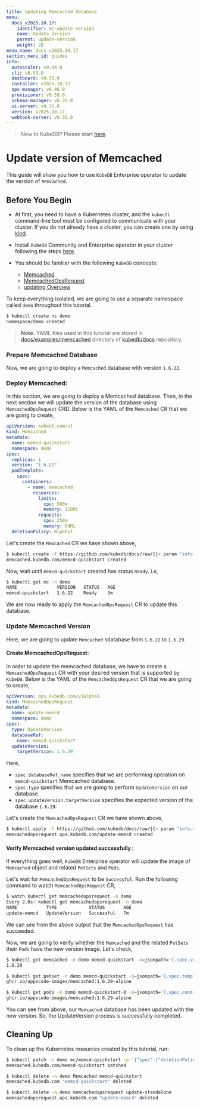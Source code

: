 ```yaml
---
title: Updating Memcached Database
menu:
  docs_v2025.10.17:
    identifier: mc-update-version
    name: Update Version
    parent: update-version
    weight: 20
menu_name: docs_v2025.10.17
section_menu_id: guides
info:
  autoscaler: v0.44.0
  cli: v0.59.0
  dashboard: v0.35.0
  installer: v2025.10.17
  ops-manager: v0.46.0
  provisioner: v0.59.0
  schema-manager: v0.35.0
  ui-server: v0.35.0
  version: v2025.10.17
  webhook-server: v0.35.0
---
```


> New to KubeDB? Please start [here](/docs/v2025.10.17/README).

# Update version of Memcached

This guide will show you how to use `KubeDB` Enterprise operator to update the version of `Memcached`.

## Before You Begin

- At first, you need to have a Kubernetes cluster, and the `kubectl` command-line tool must be configured to communicate with your cluster. If you do not already have a cluster, you can create one by using [kind](https://kind.sigs.k8s.io/docs/user/quick-start/).

- Install `KubeDB` Community and Enterprise operator in your cluster following the steps [here](/docs/v2025.10.17/setup/README).

- You should be familiar with the following `KubeDB` concepts:
  - [Memcached](/docs/v2025.10.17/guides/memcached/concepts/memcached)
  - [MemcachedOpsRequest](/docs/v2025.10.17/guides/memcached/concepts/memcached-opsrequest)
  - [updating Overview](/docs/v2025.10.17/guides/memcached/update-version/overview)

To keep everything isolated, we are going to use a separate namespace called `demo` throughout this tutorial.

```bash
$ kubectl create ns demo
namespace/demo created
```

> **Note:** YAML files used in this tutorial are stored in [docs/examples/memcached](/docs/v2025.10.17/examples/memcached) directory of [kubedb/docs](https://github.com/kube/docs) repository.

### Prepare Memcached Database

Now, we are going to deploy a `Memcached` database with version `1.6.22`.

### Deploy Memcached:

In this section, we are going to deploy a Memcached database. Then, in the next section we will update the version of the database using `MemcachedOpsRequest` CRD. Below is the YAML of the `Memcached` CR that we are going to create,

```yaml
apiVersion: kubedb.com/v1
kind: Memcached
metadata:
  name: memcd-quickstart
  namespace: demo
spec:
  replicas: 1
  version: "1.6.22"
  podTemplate:
    spec:
      containers:
        - name: memcached
          resources:
            limits:
              cpu: 500m
              memory: 128Mi
            requests:
              cpu: 250m
              memory: 64Mi
  deletionPolicy: WipeOut

```

Let's create the `Memcached` CR we have shown above,

```bash
$ kubectl create -f https://github.com/kubedb/docs/raw/{{< param "info.version" >}}/docs/examples/memcached/update-version/memcached.yaml
memcached.kubedb.com/memcd-quickstart created
```

Now, wait until `memcd-quickstart` created has status `Ready`. i.e,

```bash
$ kubectl get mc -n demo
NAME               VERSION   STATUS   AGE
memcd-quickstart   1.6.22    Ready    3m
```

We are now ready to apply the `MemcachedOpsRequest` CR to update this database.

### Update Memcached Version

Here, we are going to update `Memcached` sdatabase from `1.6.22` to `1.6.29`.

#### Create MemcachedOpsRequest:

In order to update the memcached database, we have to create a `MemcachedOpsRequest` CR with your desired version that is supported by `KubeDB`. Below is the YAML of the `MemcachedOpsRequest` CR that we are going to create,

```yaml
apiVersion: ops.kubedb.com/v1alpha1
kind: MemcachedOpsRequest
metadata:
  name: update-memcd
  namespace: demo
spec:
  type: UpdateVersion
  databaseRef:
    name: memcd-quickstart
  updateVersion:
    targetVersion: 1.6.29
```

Here,

- `spec.databaseRef.name` specifies that we are performing operation on `memcd-quickstart` Memcached database.
- `spec.type` specifies that we are going to perform `UpdateVersion` on our database.
- `spec.updateVersion.targetVersion` specifies the expected version of the database `1.6.29`.

Let's create the `MemcachedOpsRequest` CR we have shown above,

```bash
$ kubectl apply -f https://github.com/kubedb/docs/raw/{{< param "info.version" >}}/docs/examples/memcached/update-version/opsrequest-version-update.yaml
memcachedopsrequest.ops.kubedb.com/update-memcd created
```

#### Verify Memcached version updated successfully :

If everything goes well, `KubeDB` Enterprise operator will update the image of `Memcached` object and related `PetSets` and `Pods`.

Let's wait for `MemcachedOpsRequest` to be `Successful`.  Run the following command to watch `MemcachedOpsRequest` CR,

```bash
$ watch kubectl get memcachedopsrequest -n demo
Every 2.0s: kubectl get memcachedopsrequest -n demo
NAME           TYPE            STATUS       AGE
update-memcd   UpdateVersion   Successful   7m
```

We can see from the above output that the `MemcachedOpsRequest` has succeeded.

Now, we are going to verify whether the `Memcached` and the related `PetSets` their `Pods` have the new version image. Let's check,

```bash
$ kubectl get memcached -n demo memcd-quickstart -o=jsonpath='{.spec.version}{"\n"}'
1.6.29

$ kubectl get petset -n demo memcd-quickstart -o=jsonpath='{.spec.template.spec.containers[0].image}{"\n"}'
ghcr.io/appscode-images/memcached:1.6.29-alpine

$ kubectl get pods -n demo memcd-quickstart-0 -o=jsonpath='{.spec.containers[0].image}{"\n"}'
ghcr.io/appscode-images/memcached:1.6.29-alpine
```

You can see from above, our `Memcached` database has been updated with the new version. So, the UpdateVersion process is successfully completed.

## Cleaning Up

To clean up the Kubernetes resources created by this tutorial, run:

```bash
$ kubectl patch -n demo mc/memcd-quickstart -p '{"spec":{"deletionPolicy":"WipeOut"}}' --type="merge"
memcached.kubedb.com/memcd-quickstart patched

$ kubectl delete -n demo Memcached memcd-quickstart
memcached.kubedb.com "memcd-quickstart" deleted

$ kubectl delete -n demo memcachedopsrequest update-standalone
memcachedopsrequest.ops.kubedb.com "update-memcd" deleted
```

